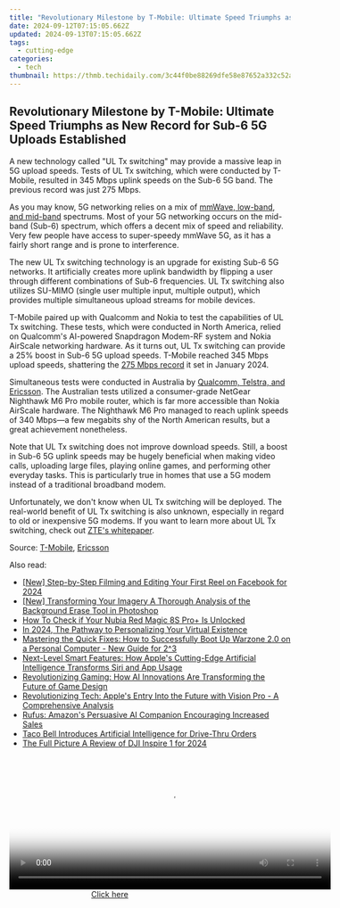 ```yaml
---
title: "Revolutionary Milestone by T-Mobile: Ultimate Speed Triumphs as New Record for Sub-6 5G Uploads Established"
date: 2024-09-12T07:15:05.662Z
updated: 2024-09-13T07:15:05.662Z
tags:
  - cutting-edge
categories:
  - tech
thumbnail: https://thmb.techidaily.com/3c44f0be88269dfe58e87652a332c52a578262780df7f0b33d89646c55a92321.jpg
---
```


## Revolutionary Milestone by T-Mobile: Ultimate Speed Triumphs as New Record for Sub-6 5G Uploads Established

A new technology called "UL Tx switching" may provide a massive leap in 5G upload speeds. Tests of UL Tx switching, which were conducted by T-Mobile, resulted in 345 Mbps uplink speeds on the Sub-6 5G band. The previous record was just 275 Mbps.

 As you may know, 5G networking relies on a mix of [mmWave, low-band, and mid-band](https://eaxpv-info.techidaily.com/new-flip-to-fun-converting-youtube-videos-to-playful-download-free-gifs-for-2024/) spectrums. Most of your 5G networking occurs on the mid-band (Sub-6) spectrum, which offers a decent mix of speed and reliability. Very few people have access to super-speedy mmWave 5G, as it has a fairly short range and is prone to interference.

 The new UL Tx switching technology is an upgrade for existing Sub-6 5G networks. It artificially creates more uplink bandwidth by flipping a user through different combinations of Sub-6 frequencies. UL Tx switching also utilizes SU-MIMO (single user multiple input, multiple output), which provides multiple simultaneous upload streams for mobile devices.

 T-Mobile paired up with Qualcomm and Nokia to test the capabilities of UL Tx switching. These tests, which were conducted in North America, relied on Qualcomm's AI-powered Snapdragon Modem-RF system and Nokia AirScale networking hardware. As it turns out, UL Tx switching can provide a 25% boost in Sub-6 5G upload speeds. T-Mobile reached 345 Mbps upload speeds, shattering the [275 Mbps record](https://www.t-mobile.com/news/devices/new-samsung-galaxy-s24-series) it set in January 2024.

 Simultaneous tests were conducted in Australia by [Qualcomm, Telstra, and Ericsson](http://www.ericsson.com/en/press-releases/7/2024/telstra-together-with-ericsson-and-qualcomm-inc.-announce-world-first-340-mbps-uplink-speed-over-5g-standalone-using-sub-6-ghz-frequencies-in-a-live-commercial-network#:~:text=live%20commercial%20network-,Telstra%2C%20together%20with%20Ericsson%20and%20Qualcomm%20Inc.%20announce%20world%2D,in%20a%20live%20commercial%20network). The Australian tests utilized a consumer-grade NetGear Nighthawk M6 Pro mobile router, which is far more accessible than Nokia AirScale hardware. The Nighthawk M6 Pro managed to reach uplink speeds of 340 Mbps—a few megabits shy of the North American results, but a great achievement nonetheless.

 Note that UL Tx switching does not improve download speeds. Still, a boost in Sub-6 5G uplink speeds may be hugely beneficial when making video calls, uploading large files, playing online games, and performing other everyday tasks. This is particularly true in homes that use a 5G modem instead of a traditional broadband modem.

 Unfortunately, we don't know when UL Tx switching will be deployed. The real-world benefit of UL Tx switching is also unknown, especially in regard to old or inexpensive 5G modems. If you want to learn more about UL Tx switching, check out [ZTE's whitepaper](http://www.zte.com.cn/content/dam/zte-site/res-www-zte-com-cn/mediares/zte/files/newsolution/wireless/ran/white%5Fpaper/5G%5FUplink%5FEnhancement%5FTechnology%5FWhite%5FPaper.pdf).

 Source: [T-Mobile](https://www.t-mobile.com/news/network/t-mobile-achieves-record-breaking-uplink-speeds-with-another-5g-first), [Ericsson](http://www.ericsson.com/en/press-releases/7/2024/telstra-together-with-ericsson-and-qualcomm-inc.-announce-world-first-340-mbps-uplink-speed-over-5g-standalone-using-sub-6-ghz-frequencies-in-a-live-commercial-network#:~:text=live%20commercial%20network-,Telstra%2C%20together%20with%20Ericsson%20and%20Qualcomm%20Inc.%20announce%20world%2D,in%20a%20live%20commercial%20network)

<ins class="adsbygoogle"
     style="display:block"
     data-ad-format="autorelaxed"
     data-ad-client="ca-pub-7571918770474297"
     data-ad-slot="1223367746"></ins>

<ins class="adsbygoogle"
     style="display:block"
     data-ad-client="ca-pub-7571918770474297"
     data-ad-slot="8358498916"
     data-ad-format="auto"
     data-full-width-responsive="true"></ins>

<span class="atpl-alsoreadstyle">Also read:</span>
<div><ul>
<li><a href="https://facebook-video-recording.techidaily.com/new-step-by-step-filming-and-editing-your-first-reel-on-facebook-for-2024/"><u>[New] Step-by-Step Filming and Editing Your First Reel on Facebook for 2024</u></a></li>
<li><a href="https://some-approaches.techidaily.com/new-transforming-your-imagery-a-thorough-analysis-of-the-background-erase-tool-in-photoshop/"><u>[New] Transforming Your Imagery A Thorough Analysis of the Background Erase Tool in Photoshop</u></a></li>
<li><a href="https://sim-unlock.techidaily.com/how-to-check-if-your-nubia-red-magic-8s-proplus-is-unlocked-by-drfone-android/"><u>How To Check if Your Nubia Red Magic 8S Pro+ Is Unlocked</u></a></li>
<li><a href="https://some-guidance.techidaily.com/in-2024-the-pathway-to-personalizing-your-virtual-existence/"><u>In 2024, The Pathway to Personalizing Your Virtual Existence</u></a></li>
<li><a href="https://printer-issues.techidaily.com/mastering-the-quick-fixes-how-to-successfully-boot-up-warzone-20-on-a-personal-computer-new-guide-for-23/"><u>Mastering the Quick Fixes: How to Successfully Boot Up Warzone 2.0 on a Personal Computer - New Guide for 2^3</u></a></li>
<li><a href="https://some-tips.techidaily.com/next-level-smart-features-how-apples-cutting-edge-artificial-intelligence-transforms-siri-and-app-usage/"><u>Next-Level Smart Features: How Apple's Cutting-Edge Artificial Intelligence Transforms Siri and App Usage</u></a></li>
<li><a href="https://some-tips.techidaily.com/revolutionizing-gaming-how-ai-innovations-are-transforming-the-future-of-game-design/"><u>Revolutionizing Gaming: How AI Innovations Are Transforming the Future of Game Design</u></a></li>
<li><a href="https://some-tips.techidaily.com/revolutionizing-tech-apples-entry-into-the-future-with-vision-pro-a-comprehensive-analysis/"><u>Revolutionizing Tech: Apple's Entry Into the Future with Vision Pro - A Comprehensive Analysis</u></a></li>
<li><a href="https://some-tips.techidaily.com/rufus-amazons-persuasive-ai-companion-encouraging-increased-sales/"><u>Rufus: Amazon's Persuasive AI Companion Encouraging Increased Sales</u></a></li>
<li><a href="https://some-tips.techidaily.com/taco-bell-introduces-artificial-intelligence-for-drive-thru-orders/"><u>Taco Bell Introduces Artificial Intelligence for Drive-Thru Orders</u></a></li>
<li><a href="https://some-approaches.techidaily.com/the-full-picture-a-review-of-dji-inspire-1-for-2024/"><u>The Full Picture A Review of DJI Inspire 1 for 2024</u></a></li>
</ul></div>

<!-- affiliate ads begin -->
<span id="1983551">
					<video width="576" height="240" style="cursor:pointer"
           poster="//a.impactradius-go.com/display-clicktoplayimage/1983551.png"
           onclick="if(!this.playClicked){this.play();this.setAttribute('controls',true);this.playClicked=true;}">
	   <source src="//a.impactradius-go.com/display-ad/22993-1983551">
	   <img src="//a.impactradius-go.com/display-clicktoplayimage/1983551.png" style="border: none; height: 100%; width: 100%; object-fit: contain">
	</video>
	<div style="width:360px;text-align:center"><a href="javascript:window.open(decodeURIComponent('https%3A%2F%2Fhomestyler.sjv.io%2Fc%2F5597632%2F1983551%2F22993'), '_blank');void(0);">Click here</a></div>
</span>
<img height="0" width="0" src="https://imp.pxf.io/i/5597632/1983551/22993" style="position:absolute;visibility:hidden;" border="0" />
<!-- affiliate ads end -->

